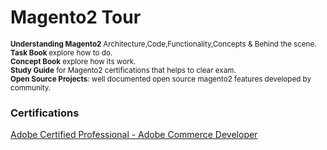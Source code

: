 # Magento2 Tour

<small><b> Understanding Magento2 </b> Architecture,Code,Functionality,Concepts & Behind the scene.</small></br>
<small><b>Task Book </b> explore how to do.</small></br>
<small><b>Concept Book</b> explore how its work.</small> </br>
<small><b>Study Guide</b> for Magento2 certifications that helps to clear exam.</small> </br>
<small><b>Open Source Projects</b>: well documented open source magento2 features developed by community.</small>

### Certifications
<a href="https://spark.adobe.com/page/ClHLYMaUjTUfa/" alt="Exam Details Here ">Adobe Certified Professional - Adobe Commerce Developer</a>
